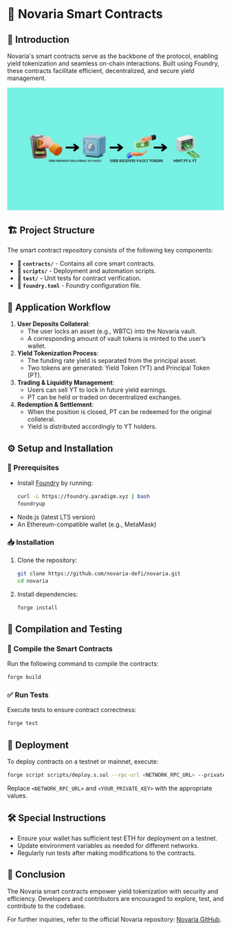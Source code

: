 # 📜 Novaria Smart Contracts

## 📌 Introduction
Novaria's smart contracts serve as the backbone of the protocol, enabling yield tokenization and seamless on-chain interactions. Built using Foundry, these contracts facilitate efficient, decentralized, and secure yield management.

![Novaria Assets](frontend/src/assets/workflow.jpg)

## 🏗 Project Structure
The smart contract repository consists of the following key components:
- **📂 `contracts/`** - Contains all core smart contracts.
- **📂 `scripts/`** - Deployment and automation scripts.
- **📂 `test/`** - Unit tests for contract verification.
- **📄 `foundry.toml`** - Foundry configuration file.

## 🔄 Application Workflow
1. **User Deposits Collateral**: 
   - The user locks an asset (e.g., WBTC) into the Novaria vault.
   - A corresponding amount of vault tokens is minted to the user’s wallet.
2. **Yield Tokenization Process**: 
   - The funding rate yield is separated from the principal asset.
   - Two tokens are generated: Yield Token (YT) and Principal Token (PT).
3. **Trading & Liquidity Management**:
   - Users can sell YT to lock in future yield earnings.
   - PT can be held or traded on decentralized exchanges.
4. **Redemption & Settlement**:
   - When the position is closed, PT can be redeemed for the original collateral.
   - Yield is distributed accordingly to YT holders.

## ⚙️ Setup and Installation
### 📌 Prerequisites
- Install [Foundry](https://github.com/foundry-rs/foundry) by running:
  ```sh
  curl -L https://foundry.paradigm.xyz | bash
  foundryup
  ```
- Node.js (latest LTS version)
- An Ethereum-compatible wallet (e.g., MetaMask)

### 📥 Installation
1. Clone the repository:
   ```sh
   git clone https://github.com/novaria-defi/novaria.git
   cd novaria
   ```
2. Install dependencies:
   ```sh
   forge install
   ```

## 🚀 Compilation and Testing
### 🔧 Compile the Smart Contracts
Run the following command to compile the contracts:
```sh
forge build
```

### ✅ Run Tests
Execute tests to ensure contract correctness:
```sh
forge test
```

## 🚀 Deployment
To deploy contracts on a testnet or mainnet, execute:
```sh
forge script scripts/deploy.s.sol --rpc-url <NETWORK_RPC_URL> --private-key <YOUR_PRIVATE_KEY>
```
Replace `<NETWORK_RPC_URL>` and `<YOUR_PRIVATE_KEY>` with the appropriate values.

## 🛠 Special Instructions
- Ensure your wallet has sufficient test ETH for deployment on a testnet.
- Update environment variables as needed for different networks.
- Regularly run tests after making modifications to the contracts.

## 🎯 Conclusion
The Novaria smart contracts empower yield tokenization with security and efficiency. Developers and contributors are encouraged to explore, test, and contribute to the codebase.

For further inquiries, refer to the official Novaria repository: [Novaria GitHub](https://github.com/novaria-defi/novaria).

